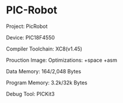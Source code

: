# PIC-Robot

Project: 
PicRobot

Device: 
PIC18F4550

Compiler Toolchain: 
XC8(v1.45)

Prouction Image: 
Optimizations: +space +asm

Data Memory:
164/2,048 Bytes

Program Memory: 
3.2k/32k Bytes

Debug Tool: PICKit3


